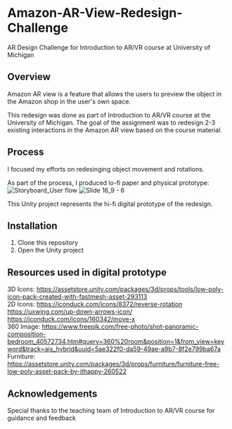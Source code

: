 # Amazon-AR-View-Redesign-Challenge
AR Design Challenge for Introduction to AR/VR course at University of Michigan

## Overview
Amazon AR view is a feature that allows the users to preview the object in the Amazon shop in the user's own space. 

This redesign was done as part of Introduction to AR/VR course at the University of Michigan. The goal of the assignment was to redesign 2-3 existing interactions in the Amazon AR view based on the course material. 

## Process
I focused my efforts on redesinging object movement and rotations. 

As part of the process, I produced lo-fi paper and physical prototype:
![Storyboard_User flow](https://github.com/user-attachments/assets/8aaa0f47-8fe2-4d8d-8f24-b15a21071147)
![Slide 16_9 - 6](https://github.com/user-attachments/assets/a848051a-8727-4970-9dd1-e73ee676d703)

This Unity project represents the hi-fi digital prototype of the redesign.

## Installation
1. Clone this repository
2. Open the Unity project

## Resources used in digital prototype
3D Icons: https://assetstore.unity.com/packages/3d/props/tools/low-poly-icon-pack-created-with-fastmesh-asset-293113 <br/> 
2D Icons: https://iconduck.com/icons/8372/reverse-rotation <br/>
https://uxwing.com/up-down-arrows-icon/ <br/>
https://iconduck.com/icons/160342/move-x <br/>
360 Image: https://www.freepik.com/free-photo/shot-panoramic-composition-bedroom_40572734.htm#query=360%20room&position=1&from_view=keyword&track=ais_hybrid&uuid=5ae322f0-da59-49ae-a9b7-8f2e799ba67a <br/>
Furniture: https://assetstore.unity.com/packages/3d/props/furniture/furniture-free-low-poly-asset-pack-by-ithappy-260522

## Acknowledgements
Special thanks to the teaching team of Introduction to AR/VR course for guidance and feedback




